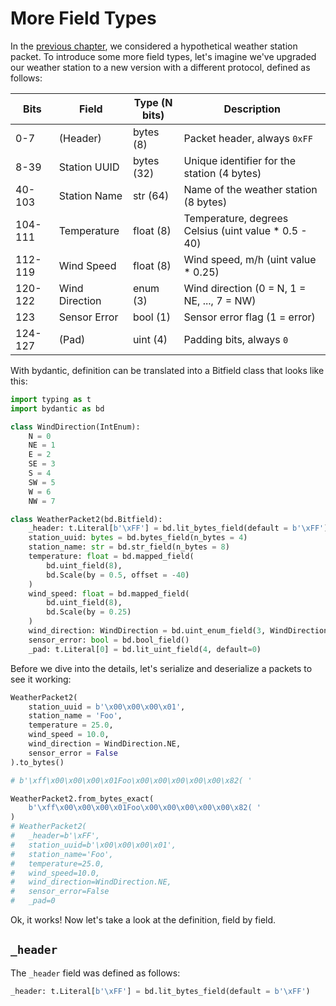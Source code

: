 # More Field Types

In the [previous chapter](getting-started.md), we considered a hypothetical
weather station packet. To introduce some more field types, let's imagine we've
upgraded our weather station to a new version with a different protocol, defined
as follows:

| Bits    | Field          | Type (N bits) | Description                                           |
| ------- | -------------- | ------------- | ----------------------------------------------------- |
| 0-7     | (Header)       | bytes (8)     | Packet header, always `0xFF`                          |
| 8-39    | Station UUID   | bytes (32)    | Unique identifier for the station (4 bytes)           |
| 40-103  | Station Name   | str (64)      | Name of the weather station (8 bytes)                 |
| 104-111 | Temperature    | float (8)     | Temperature, degrees Celsius (uint value \* 0.5 - 40) |
| 112-119 | Wind Speed     | float (8)     | Wind speed, m/h (uint value \* 0.25)                  |
| 120-122 | Wind Direction | enum (3)      | Wind direction (0 = N, 1 = NE, ..., 7 = NW)           |
| 123     | Sensor Error   | bool (1)      | Sensor error flag (1 = error)                         |
| 124-127 | (Pad)          | uint (4)      | Padding bits, always `0`                              |

With bydantic, definition can be translated into a Bitfield class that looks
like this:

```python
import typing as t
import bydantic as bd

class WindDirection(IntEnum):
    N = 0
    NE = 1
    E = 2
    SE = 3
    S = 4
    SW = 5
    W = 6
    NW = 7

class WeatherPacket2(bd.Bitfield):
    _header: t.Literal[b'\xFF'] = bd.lit_bytes_field(default = b'\xFF')
    station_uuid: bytes = bd.bytes_field(n_bytes = 4)
    station_name: str = bd.str_field(n_bytes = 8)
    temperature: float = bd.mapped_field(
        bd.uint_field(8),
        bd.Scale(by = 0.5, offset = -40)
    )
    wind_speed: float = bd.mapped_field(
        bd.uint_field(8),
        bd.Scale(by = 0.25)
    )
    wind_direction: WindDirection = bd.uint_enum_field(3, WindDirection)
    sensor_error: bool = bd.bool_field()
    _pad: t.Literal[0] = bd.lit_uint_field(4, default=0)
```

Before we dive into the details, let's serialize and deserialize a packets to
see it working:

```python
WeatherPacket2(
    station_uuid = b'\x00\x00\x00\x01',
    station_name = 'Foo',
    temperature = 25.0,
    wind_speed = 10.0,
    wind_direction = WindDirection.NE,
    sensor_error = False
).to_bytes()

# b'\xff\x00\x00\x00\x01Foo\x00\x00\x00\x00\x00\x82( '

WeatherPacket2.from_bytes_exact(
    b'\xff\x00\x00\x00\x01Foo\x00\x00\x00\x00\x00\x82( '
)
# WeatherPacket2(
#   _header=b'\xFF',
#   station_uuid=b'\x00\x00\x00\x01',
#   station_name='Foo',
#   temperature=25.0,
#   wind_speed=10.0,
#   wind_direction=WindDirection.NE,
#   sensor_error=False
#   _pad=0
```

Ok, it works! Now let's take a look at the definition, field by field.

## `_header`

The `_header` field was defined as follows:

```python
_header: t.Literal[b'\xFF'] = bd.lit_bytes_field(default = b'\xFF')
```
